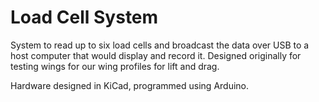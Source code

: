 # Load Cell System

System to read up to six load cells and broadcast the data over USB to a host computer that would display and record it. Designed originally for testing wings for our wing profiles for lift and drag.

Hardware designed in KiCad, programmed using Arduino.
